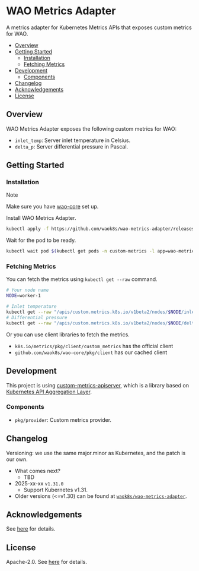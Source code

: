 # WAO Metrics Adapter

A metrics adapter for Kubernetes Metrics APIs that exposes custom metrics for WAO.

<!-- START doctoc generated TOC please keep comment here to allow auto update -->
<!-- DON'T EDIT THIS SECTION, INSTEAD RE-RUN doctoc TO UPDATE -->

- [Overview](#overview)
- [Getting Started](#getting-started)
  - [Installation](#installation)
  - [Fetching Metrics](#fetching-metrics)
- [Development](#development)
  - [Components](#components)
- [Changelog](#changelog)
- [Acknowledgements](#acknowledgements)
- [License](#license)

<!-- END doctoc generated TOC please keep comment here to allow auto update -->

## Overview

WAO Metrics Adapter exposes the following custom metrics for WAO:

- `inlet_temp`: Server inlet temperature in Celsius.
- `delta_p`: Server differential pressure in Pascal.

## Getting Started

### Installation

> [!NOTE]
> Make sure you have [wao-core](https://github.com/waok8s/wao-core) set up.

Install WAO Metrics Adapter.

```sh
kubectl apply -f https://github.com/waok8s/wao-metrics-adapter/releases/download/v1.30.1/wao-metrics-adapter.yaml
```

Wait for the pod to be ready.

```sh
kubectl wait pod $(kubectl get pods -n custom-metrics -l app=wao-metrics-adapter -o jsonpath="{.items[0].metadata.name}") -n custom-metrics --for condition=Ready
```

### Fetching Metrics

You can fetch the metrics using `kubectl get --raw` command.

```sh
# Your node name
NODE=worker-1

# Inlet temperature
kubectl get --raw "/apis/custom.metrics.k8s.io/v1beta2/nodes/$NODE/inlet_temp"
# Differential pressure
kubectl get --raw "/apis/custom.metrics.k8s.io/v1beta2/nodes/$NODE/delta_p"
```

Or you can use client libraries to fetch the metrics.

- `k8s.io/metrics/pkg/client/custom_metrics` has the official client
- `github.com/waok8s/wao-core/pkg/client` has our cached client


## Development

This project is using [custom-metrics-apiserver](https://github.com/kubernetes-sigs/custom-metrics-apiserver), which is a library based on [Kubernetes API Aggregation Layer](https://kubernetes.io/docs/concepts/extend-kubernetes/api-extension/apiserver-aggregation/).

### Components

- `pkg/provider`: Custom metrics provider.

## Changelog

Versioning: we use the same major.minor as Kubernetes, and the patch is our own.

- What comes next?
  - TBD
- 2025-xx-xx `v1.31.0`
  - Support Kubernetes v1.31.
- Older versions (<=v1.30) can be found at [`waok8s/wao-metrics-adapter`](https://github.com/waok8s/wao-metrics-adapter).

## Acknowledgements

See [here](https://github.com/waok8s/waok8s?tab=readme-ov-file#acknowledgements) for details.

## License

Apache-2.0. See [here](https://github.com/waok8s/waok8s?tab=readme-ov-file#license) for details.
